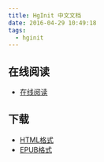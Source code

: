 ```yaml
---
title: HgInit 中文文档
date: 2016-04-29 10:49:18
tags:
  - hginit
---
```



## 在线阅读 ##

+ [在线阅读](http://zh-hginit.readthedocs.io/en/latest/)

## 下载 ##

+ [HTML格式](http://readthedocs.org/projects/zh-hginit/downloads/htmlzip/latest/)
+ [EPUB格式](http://readthedocs.org/projects/zh-hginit/downloads/epub/latest/)
